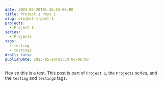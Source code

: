 ```yaml
---
date: 2023-05-20T01:36:15-06:00
title: Project 1 Post 1
slug: project-1-post-1
projects:
  - Project 1
series:
  - Projects
tags:
  - testing
  - testing2
draft: false
publishDate: 2023-05-20T01:30:00-06:00
---
```


Hey so this is a test. This post is part of `Project 1`, the `Projects` series, and the `testing` and `testing2` tags.
